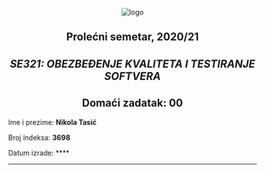  <div align="center">
 
 ![logo](https://www.metropolitan.ac.rs/files/2018/11/logo-01.png) 

 </div>

 <div align="center">
 
## Prolećni semetar, 2020/21

## *SE321: OBEZBEĐENJE KVALITETA I TESTIRANJE SOFTVERA*


## Domaći zadatak: 00

</div>

Ime i prezime: **Nikola Tasić**

Broj indeksa: **3698**

Datum izrade: ****

---

